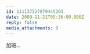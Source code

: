 ```yaml
---
id: 111137527879445203
date: 2009-11-21T05:36:00.000Z
reply: false
media_attachments: 0
---
```


加班... ​​​​

